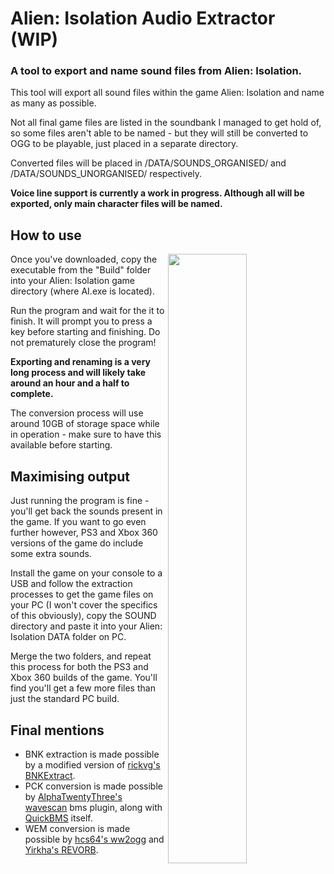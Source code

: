 # Alien: Isolation Audio Extractor (WIP)

### A tool to export and name sound files from Alien: Isolation.

This tool will export all sound files within the game Alien: Isolation and name as many as possible. 

Not all final game files are listed in the soundbank I managed to get hold of, so some files aren't able to be named - but they will still be converted to OGG to be playable, just placed in a separate directory.

Converted files will be placed in /DATA/SOUNDS_ORGANISED/ and /DATA/SOUNDS_UNORGANISED/ respectively.

**Voice line support is currently a work in progress. Although all will be exported, only main character files will be named.**

## How to use

<img align="right" src="https://i.imgur.com/vMyXwYE.png" width="50%">

Once you've downloaded, copy the executable from the "Build" folder into your Alien: Isolation game directory (where AI.exe is located).

Run the program and wait for the it to finish. It will prompt you to press a key before starting and finishing. Do not prematurely close the program!

**Exporting and renaming is a very long process and will likely take around an hour and a half to complete.**

The conversion process will use around 10GB of storage space while in operation - make sure to have this available before starting.

## Maximising output

Just running the program is fine - you'll get back the sounds present in the game. If you want to go even further however, PS3 and Xbox 360 versions of the game do include some extra sounds.

Install the game on your console to a USB and follow the extraction processes to get the game files on your PC (I won't cover the specifics of this obviously), copy the SOUND directory and paste it into your Alien: Isolation DATA folder on PC.

Merge the two folders, and repeat this process for both the PS3 and Xbox 360 builds of the game. You'll find you'll get a few more files than just the standard PC build.

## Final mentions

 * BNK extraction is made possible by a modified version of [rickvg's BNKExtract](https://github.com/rickvg/Wwise-BNKExtract).
 * PCK conversion is made possible by [AlphaTwentyThree's wavescan](http://forum.xentax.com/viewtopic.php?f=17&t=4292) bms plugin, along with [QuickBMS](http://aluigi.altervista.org/quickbms.htm) itself.
 * WEM conversion is made possible by [hcs64's ww2ogg](https://github.com/hcs64/ww2ogg) and [Yirkha's REVORB](http://yirkha.fud.cz/progs/foobar2000/revorb.cpp).